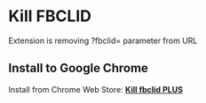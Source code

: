 # Kill FBCLID
Extension is removing ?fbclid= parameter from URL

## Install to Google Chrome
Install from Chrome Web Store: [**Kill fbclid PLUS**](https://chrome.google.com/webstore/detail/kill-fbclid-plus/gafjphfmlbikciglaidmepkliojoandg)

